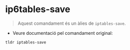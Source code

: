 # ip6tables-save

> Aquest comandament és un àlies de `iptables-save`.

- Veure documentació pel comandament original:

`tldr iptables-save`
